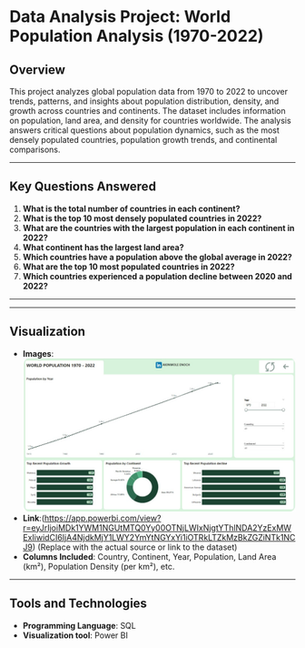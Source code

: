 # Data Analysis Project: World Population Analysis (1970-2022)

## Overview
This project analyzes global population data from 1970 to 2022 to uncover trends, patterns, and insights about population distribution, density, and growth across countries and continents. The dataset includes information on population, land area, and density for countries worldwide. The analysis answers critical questions about population dynamics, such as the most densely populated countries, population growth trends, and continental comparisons.

---

## Key Questions Answered
1. **What is the total number of countries in each continent?**
2. **What is the top 10 most densely populated countries in 2022?**
3. **What are the countries with the largest population in each continent in 2022?**
4. **What continent has the largest land area?**
5. **Which countries have a population above the global average in 2022?**
6. **What are the top 10 most populated countries in 2022?**
7. **Which countries experienced a population decline between 2020 and 2022?**

---

---

## Visualization
- **Images**:![World Population Visualization](worldpopulation2.jpg)
- **Link**:(https://app.powerbi.com/view?r=eyJrIjoiMDk1YWM1NGUtMTQ0Yy00OTNjLWIxNjgtYThlNDA2YzExMWExIiwidCI6IjA4NjdkMjY1LWY2YmYtNGYxYi1iOTRkLTZkMzBkZGZiNTk1NCJ9) (Replace with the actual source or link to the dataset)
- **Columns Included**: Country, Continent, Year, Population, Land Area (km²), Population Density (per km²), etc.

---

## Tools and Technologies
- **Programming Language**: SQL
- **Visualization tool**: Power BI
